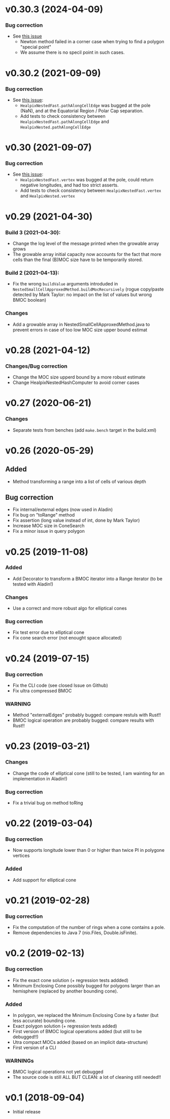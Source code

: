 
v0.30.3 (2024-04-09)
==================

### Bug correction

* See [this issue](https://github.com/cds-astro/cds-healpix-java/issues/18)
    + Newton method failed in a corner case when trying to find a polygon "special point" 
    + We assume there is no specil point in such cases.


v0.30.2 (2021-09-09)
==================

### Bug correction

* See [this issue](https://github.com/cds-astro/cds-healpix-java/issues/17):
    + `HealpixNestedFast.pathAlongCellEdge` was bugged at the pole (NaN),
       and at the Equatorial Region / Polar Cap separation.
    + Add tests to check consistency between `HealpixNestedFast.pathAlongCellEdge` and `HealpixNested.pathAlongCellEdge`


v0.30 (2021-09-07)
==================

### Bug correction

* See [this issue](https://github.com/cds-astro/cds-healpix-java/issues/16):
    + `HealpixNestedFast.vertex` was bugged at the pole, could return negative longitudes, and had too strict asserts.
    + Add tests to check consistency between `HealpixNestedFast.vertex` and `HealpixNested.vertex` 


v0.29 (2021-04-30)
==================

### Build 3 (2021-04-30):

* Change the log level of the message printed when the growable array grows
* The growable array initial capacity now accounts for the fact that more
  cells than the final (B)MOC size have to be temporarily stored.

### Build 2 (2021-04-13): 

* Fix the wrong `buildValue` arguments introduded in `NestedSmallCellApproxedMethod.buildMocRecursively`
  (rogue copy/paste detected by Mark Taylor: no impact on the list of values but wrong BMOC boolean)


### Changes

* Add a growable array in NestedSmallCellApproxedMethod.java to prevent 
  errors in case of too low MOC size upper bound estimat


v0.28 (2021-04-12)
==================

### Changes/Bug correction

* Change the MOC size upperd bound by a more robust estimate
* Change HealpixNestedHashComputer to avoid corner cases


v0.27 (2020-06-21)
==================

### Changes

* Separate tests from benches  (add `make.bench` target in the build.xml)


v0.26 (2020-05-29)
==================

## Added

* Method transforming a range into a list of cells of various depth

## Bug correction

* Fix internal/external edges (now used in Aladin)
* Fix bug on "toRange" method
* Fix assertion (long value instead of int, done by Mark Taylor)
* Increase MOC size in ConeSearch
* Fix a minor issue in query polygon

v0.25 (2019-11-08)
==================

### Added

* Add Decorator to transform a BMOC iterator into a Range iterator (to be tested with Aladin!)

### Changes

* Use a correct and more robust algo for elliptical cones

### Bug correction

* Fix test error due to elliptical cone
* Fix cone search error (not enought space allocated)


v0.24 (2019-07-15)
==================

### Bug correction

* Fix the CLI code (see closed Issue on Github)
* Fix ultra compressed BMOC

### WARNING

* Method "externalEdges" probably bugged: compare restuls with Rust!!
* BMOC logical operation are probably bugged: compare results with Rust!!


v0.23 (2019-03-21)
==================

### Changes

* Change the code of elliptical cone (still to be tested, I am wainting for an implementation in Aladin!)

### Bug correction

* Fix a trivial bug on method toRing

v0.22 (2019-03-04)
==================

### Bug correction

* Now supports longitude lower than 0 or higher than twice PI in polygone vertices

### Added

* Add support for elliptical cone


v0.21 (2019-02-28)
==================

### Bug correction

* Fix the computation of the number of rings when a cone contains a pole.
* Remove dependencies to Java 7 (nio.Files, Double.isFinite).


v0.2 (2019-02-13)
=================

### Bug correction

* Fix the exact cone solution (+ regression tests addded)
* Minimum Enclosing Cone possibly bugged for polygons larger than an hemisphere (replaced by another bounding cone).


### Added

* In polygon, we replaced the Minimum Enclosing Cone by a faster (but less accurate) bounding cone.
* Exact polygon solution (+ regression tests added)
* First version of BMOC logical operations added (but still to be debugged!!)
* Utra compact MOCs added (based on an implicit data-structure)
* First version of a CLI

### WARNINGs

* BMOC logical operations not yet debugged
* The source code is still ALL BUT CLEAN: a lot of cleaning still needed!!


v0.1 (2018-09-04)
=================

- Initial release



